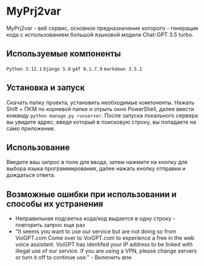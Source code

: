 # MyPrj2var

MyPrj2var - веб сервис, основное предназначение которого - генерация кода с использованием большой языковой модели Chat-GPT 3.5 turbo.

## Используемые компоненты
```Python 3.12.1```
```Django 5.0```
```g4f 0.1.7.9```
```markdown 3.5.1```


## Установка и запуск

Скачать папку проекта, установить необходимые компоненты. Нажать Shift + ПКМ по корневой папке и отрыть окно PowerShell, далее ввести команду ```python manage.py runserver```. После запуска локального сервера вы увидите адрес, введя который в поисковую строку, вы попадаете на само приложение.


## Использование

Введите ваш запрос в поле для ввода, затем нажмите на кнопку для выбора языка программирования, далее нажать кнопку отправки и дождаться ответа.


## Возможные ошибки при использовании и способы их устранения

* Неправильная подсветка кода/код выдается в одну строку -  повторить запрос еще раз
* "It seems you want to use our service but are not doing so from VoiGPT.com Come over to VoiGPT.com to experience a free in the web voice assistant. VoiGPT has identifed your IP address to be linked with illegal use of our service. If you are using a VPN, please change servers or turn it off to continue use." - Включить впн
